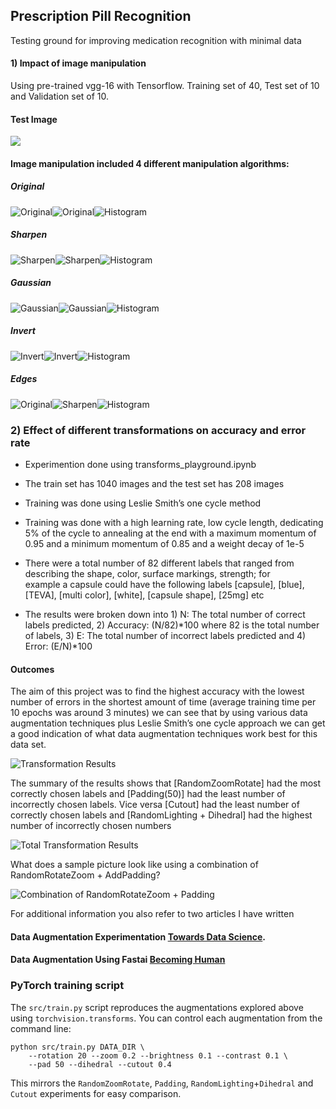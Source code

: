 ## Prescription Pill Recognition
Testing ground for improving medication recognition with minimal data

#### 1) Impact of image manipulation
Using pre-trained vgg-16 with Tensorflow. Training set of 40, Test set of 10 and Validation set of 10.

#### Test Image
![](images/test.png) 

#### Image manipulation included 4 different manipulation algorithms:
##### Original

![](images/capsule_1_resize.jpg "Original")![](images/color_resize.jpg "Original")![](images/hist_org_resize.jpg "Histogram")

##### Sharpen

![](images/capsule_1_s.jpg "Sharpen")![](images/sharpen.png "Sharpen")![](images/hist_sharpen.jpg "Histogram")

##### Gaussian

![](images/capsule_1_g.jpg "Gaussian")![](images/gausian.png "Gaussian")![](images/hist_guasian.jpg "Histogram")

##### Invert

![](images/capsule_1i.jpg "Invert")![](images/invert.png "Invert")![](images/hist_invert.jpg "Histogram")

##### Edges

![](images/capsule_1_e.jpg "Original")![](images/edges.png "Sharpen")![](images/hist_edge.jpg "Histogram")

### 2) Effect of different transformations on accuracy and error rate

 - Experimention done using transforms_playground.ipynb
 
 - The train set has 1040 images and the test set has 208 images
 - Training was done using Leslie Smith’s one cycle method
 - Training was done with a high learning rate, low cycle length, dedicating 5% of the cycle to annealing at the end with a maximum 
   momentum of 0.95 and a minimum momentum of 0.85 and a weight decay of 1e-5
 - There were a total number of 82 different labels that ranged from describing the shape, color, surface markings, strength; for  
   example a capsule could have the following labels [capsule], [blue], [TEVA], [multi color], [white], [capsule shape], [25mg] etc
 - The results were broken down into 1) N: The total number of correct labels predicted, 2) Accuracy: (N/82)*100 where 82 is the total
   number of labels, 3) E: The total number of incorrect labels predicted and 4) Error: (E/N)*100
   
#### Outcomes

The aim of this project was to find the highest accuracy with the lowest number of errors in the shortest amount of time (average training time per 10 epochs was around 3 minutes) we can see that by using various data augmentation techniques plus Leslie Smith’s one cycle approach we can get a good indication of what data augmentation techniques work best for this data set.

![](images/transform_result.png "Transformation Results")

The summary of the results shows that [RandomZoomRotate] had the most correctly chosen labels and [Padding(50)] had the least number of incorrectly chosen labels. Vice versa [Cutout] had the least number of correctly chosen labels and [RandomLighting + Dihedral] had the highest number of incorrectly chosen numbers

![](images/transforms_total.png "Total Transformation Results")

What does a sample picture look like using a combination of RandomRotateZoom + AddPadding?

![](images/combination.png "Combination of RandomRotateZoom + Padding")

 For additional information you also refer to two articles I have written
 
 #### Data Augmentation Experimentation [Towards Data Science](https://towardsdatascience.com/data-augmentation-experimentation-3e274504f04b).
 
#### Data Augmentation Using Fastai [Becoming Human](https://becominghuman.ai/data-augmentation-using-fastai-aefa88ca03f1)

### PyTorch training script

The `src/train.py` script reproduces the augmentations explored above using
`torchvision.transforms`. You can control each augmentation from the command
line:

```
python src/train.py DATA_DIR \
    --rotation 20 --zoom 0.2 --brightness 0.1 --contrast 0.1 \
    --pad 50 --dihedral --cutout 0.4
```

This mirrors the `RandomZoomRotate`, `Padding`, `RandomLighting`+`Dihedral` and
`Cutout` experiments for easy comparison.


